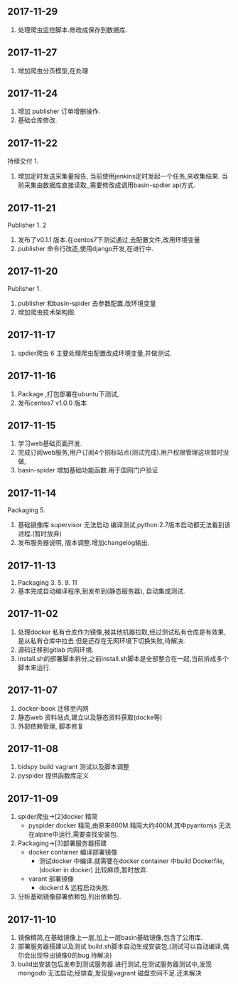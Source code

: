 ## 2017-11-29
1. 处理爬虫监控脚本.修改成保存到数据库.

## 2017-11-27
1. 增加爬虫分页模型,在处理


## 2017-11-24
1. 增加 publisher 订单增删操作.
2. 基础仓库修改.

## 2017-11-22
持续交付 1.
1. 增加定时发送采集量报告, 当前使用jenkins定时发起一个任务,来收集结果.
当前采集由数据库直接读取,,需要修改成调用basin-spdier api方式.

## 2017-11-21
Publisher 1. 2
1. 发布了v0.1.1 版本.在centos7下测试通过,去配置文件,改用环境变量
2. publisher 命令行改造,使用django开发,在进行中.

## 2017-11-20
Publisher 1.

1. publisher 和basin-spider 去参数配置,改环境变量
2. 增加爬虫技术架构图.

## 2017-11-17
1. spdier爬虫 6
主要处理爬虫配置改成环境变量,并做测试.

## 2017-11-16
1. Package ,打包部署在ubuntu下测试,
2. 发布centos7 v1.0.0 版本


## 2017-11-15
1. 学习web基础页面开发.
2. 完成订阅web服务,用户订阅4个招标站点(测试完成).用户权限管理这块暂时没做,
3. basin-spider 增加基础功能函数.用于国网门户验证

## 2017-11-14
Packaging 5.
1. 基础镜像库.supervisor 无法启动 编译测试,python:2.7版本启动都无法看到该进程.(暂时放弃)
2. 发布服务器说明, 版本调整.增加changelog输出.

## 2017-11-13
1. Packaging 3. 5. 9. 11
2. 基本完成自动编译程序,到发布到(静态服务器), 自动集成测试.

## 2017-11-02

1. 处理docker 私有仓库作为镜像,被其他机器拉取,经过测试私有仓库是有效果,是从私有仓库中拉去.但是还存在无网环境下切换失败,待解决.
2. 源码迁移到gitlab 内网环境. [](/yuan-ma-qian-yi-bu-zou.md)
3. install.sh的部署脚本拆分,之前install.sh脚本是全部整合在一起,当前拆成多个脚本来运行.

## 2017-11-07

1. docker-book 迁移至内网
2. 静态web 资料站点,建立以及静态资料获取(docke等)
3. 外部依赖管理, 脚本修复

## 2017-11-08
1. bidspy build vagrant 测试以及脚本调整
2. pyspider 提供函数库定义

## 2017-11-09
1. spider爬虫->[2]docker 精简
    + pyspider docker 精简,由原来800M.精简大约400M,其中pyantomjs 无法在alpine中运行,需要查找安装包.
2. Packaging->[3]部署服务器搭建
    + docker container 编译部署镜像  
        + 测试docker 中编译.就需要在docker container 中build Dockerfile, (docker in docker) 比较麻烦,暂时放弃.
    + varant 部署镜像
        + dockerd & 远程启动失败.
3. 分析基础镜像部署依赖包,列出依赖包.
    
## 2017-11-10
1. 镜像精简,在基础镜像上一层,加上一层basin基础镜像,包含了公用库.
2. 部署服务器搭建以及测试 build.sh脚本自动生成安装包,(测试可以自动编译,偶尔会出现导出镜像0的bug.待解决)
3. build出安装包后发布到测试服务器.进行测试,在测试服务器测试中,发现mongodb 无法启动,经排查,发现是vagrant 磁盘空间不足.还未解决
